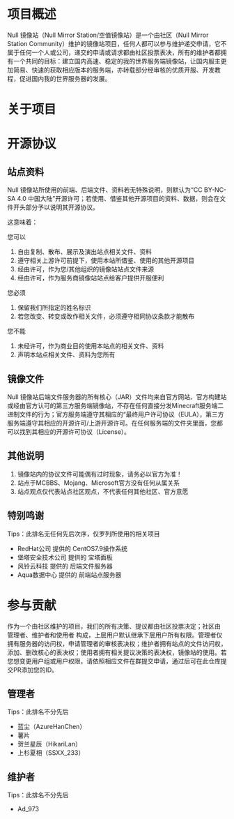 # 项目概述

Null 镜像站（Null Mirror Station/空值镜像站）是一个由社区（Null Mirror Station Community）维护的镜像站项目，任何人都可以参与维护递交申请，它不属于任何一个人或公司，递交的申请或请求都由社区投票表决，所有的维护者都拥有一个共同的目标：建立国内高速、稳定的我的世界服务端镜像站，让国内服主更加简易、快速的获取相应版本的服务端，亦转载部分经审核的优质开服、开发教程，促进国内我的世界服务器的发展。

# 关于项目



# 开源协议

## 站点资料

Null 镜像站所使用的前端、后端文件、资料若无特殊说明，则默认为“CC BY-NC-SA 4.0 中国大陆”开源许可；若使用、借鉴其他开源项目的资料、数据，则会在文件开头部分予以说明其开源协议。
    
这意味着：

您可以
1. 自由复制、散布、展示及演出站点相关文件、资料
2. 遵守相关上游许可前提下，使用本站所借鉴、使用的其他开源项目
3. 经由许可，作为您/其他组织的镜像站站点文件来源
4. 经由许可，作为服务商镜像站站点给客户提供开服便利

您必须
1. 保留我们所指定的姓名标识
2. 若您改变、转变或改作相关文件，必须遵守相同协议条款才能散布

您不能
1. 未经许可，作为商业目的使用本站点的相关文件、资料
2. 声明本站点相关文件、资料为您所有

## 镜像文件

Null 镜像站后端文件服务器的所有核心（JAR）文件均来自官方网站、官方构建站或经由官方认可的第三方服务端镜像站，不存在任何直接分发Minecraft服务端二进制文件的行为；官方服务端遵守其相应的“最终用户许可协议（EULA），第三方服务端遵守其相应的开源许可/上游开源许可。在任何服务端的文件夹里面，您都可以找到其相应的开源许可协议（License）。

## 其他说明

1. 镜像站内的协议文件可能偶有过时现象，请务必以官方为准！
2. 站点于MCBBS、Mojang、Microsoft官方没有任何从属关系
3. 站点观点仅代表站点社区观点，不代表任何其他社区、官方意愿

## 特别鸣谢

Tips：此排名无任何先后次序，仅罗列所使用的相关项目
- RedHat公司 提供的 CentOS7.9操作系统
- 堡塔安全技术公司 提供的 宝塔面板
- 风铃云科技 提供的 后端文件服务器
- Aqua数据中心 提供的 前端站点服务器

# 参与贡献

作为一个由社区维护的项目，我们的所有决策、提议都由社区投票决定；社区由 管理者、维护者和使用者 构成，上层用户默认继承下层用户所有权限。管理者仅拥有服务器的访问权，申请管理者的审核表决权；维护者拥有站点的文件访问权，添加、删改核心的表决权；使用者拥有相关提议决策的表决权，镜像站的使用。若您想变更用户组或用户权限，请依照相应文件在群提交申请，通过后可在此仓库提交PR添加您的ID。

## 管理者

Tips：此排名不分先后
- 蓝尘（AzureHanChen）
- 薯片
- 贺兰星辰（HikariLan）
- 上杉夏相（SSXX_233）

## 维护者

Tips：此排名不分先后
- Ad_973
